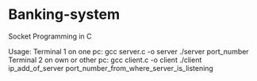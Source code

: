 # Banking-system
Socket Programming in C

Usage:
Terminal 1 on one pc:
gcc server.c -o server
./server port_number
Terminal 2 on own or other pc:
gcc client.c -o client
./client ip_add_of_server port_number_from_where_server_is_listening
